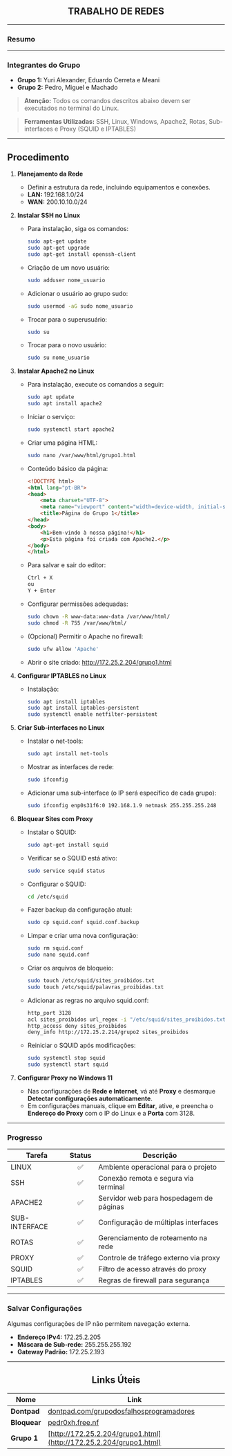<h2 align="center">TRABALHO DE REDES</h2>

<p align="center">

---

### Resumo

---

### Integrantes do Grupo
- **Grupo 1:** Yuri Alexander, Eduardo Cerreta e Meani 
- **Grupo 2:** Pedro, Miguel e Machado

> **Atenção:** Todos os comandos descritos abaixo devem ser executados no terminal do Linux.

> **Ferramentas Utilizadas:** SSH, Linux, Windows, Apache2, Rotas, Sub-interfaces e Proxy (SQUID e IPTABLES)

---

## Procedimento
1. **Planejamento da Rede**
   - Definir a estrutura da rede, incluindo equipamentos e conexões.
   - **LAN:** 192.168.1.0/24
   - **WAN:** 200.10.10.0/24

2. **Instalar SSH no Linux**
   - Para instalação, siga os comandos:
     ```bash
     sudo apt-get update
     sudo apt-get upgrade
     sudo apt-get install openssh-client
     ```

   - Criação de um novo usuário:
     ```bash
     sudo adduser nome_usuario
     ```

   - Adicionar o usuário ao grupo sudo:
     ```bash
     sudo usermod -aG sudo nome_usuario
     ```

   - Trocar para o superusuário:
     ```bash
     sudo su
     ```

   - Trocar para o novo usuário:
     ```bash
     sudo su nome_usuario
     ```

3. **Instalar Apache2 no Linux**
   - Para instalação, execute os comandos a seguir:
     ```bash
     sudo apt update
     sudo apt install apache2
     ```

   - Iniciar o serviço:
     ```bash
     sudo systemctl start apache2
     ```

   - Criar uma página HTML:
     ```bash
     sudo nano /var/www/html/grupo1.html
     ```

   - Conteúdo básico da página:
     ```html
     <!DOCTYPE html>
     <html lang="pt-BR">
     <head>
         <meta charset="UTF-8">
         <meta name="viewport" content="width=device-width, initial-scale=1.0">
         <title>Página do Grupo 1</title>
     </head>
     <body>
         <h1>Bem-vindo à nossa página!</h1>
         <p>Esta página foi criada com Apache2.</p>
     </body>
     </html>
     ```

   - Para salvar e sair do editor:
     ```bash
     Ctrl + X
     ou
     Y + Enter
     ```

   - Configurar permissões adequadas:
     ```bash
     sudo chown -R www-data:www-data /var/www/html/
     sudo chmod -R 755 /var/www/html/
     ```

   - (Opcional) Permitir o Apache no firewall:
     ```bash
     sudo ufw allow 'Apache'
     ```

   - Abrir o site criado: http://172.25.2.204/grupo1.html

5. **Configurar IPTABLES no Linux**
   - Instalação:
     ```bash
     sudo apt install iptables
     sudo apt install iptables-persistent
     sudo systemctl enable netfilter-persistent
     ```

4. **Criar Sub-interfaces no Linux**
   - Instalar o net-tools:
     ```bash
     sudo apt install net-tools
     ```

   - Mostrar as interfaces de rede:
     ```bash
     sudo ifconfig
     ```

   - Adicionar uma sub-interface (o IP será específico de cada grupo):
     ```bash
     sudo ifconfig enp0s31f6:0 192.168.1.9 netmask 255.255.255.248
     ```

6. **Bloquear Sites com Proxy**
   - Instalar o SQUID:
     ```bash
     sudo apt-get install squid
     ```

   - Verificar se o SQUID está ativo:
     ```bash
     sudo service squid status
     ```

   - Configurar o SQUID:
     ```bash
     cd /etc/squid
     ```

   - Fazer backup da configuração atual:
     ```bash
     sudo cp squid.conf squid.conf.backup
     ```

   - Limpar e criar uma nova configuração:
     ```bash
     sudo rm squid.conf
     sudo nano squid.conf
     ```

   - Criar os arquivos de bloqueio:
     ```bash
     sudo touch /etc/squid/sites_proibidos.txt
     sudo touch /etc/squid/palavras_proibidas.txt
     ```

   - Adicionar as regras no arquivo squid.conf:
     ```bash
     http_port 3128
     acl sites_proibidos url_regex -i "/etc/squid/sites_proibidos.txt"
     http_access deny sites_proibidos
     deny_info http://172.25.2.214/grupo2 sites_proibidos
     ```

   - Reiniciar o SQUID após modificações:
     ```bash
     sudo systemctl stop squid
     sudo systemctl start squid
     ```

6. **Configurar Proxy no Windows 11**
   - Nas configurações de **Rede e Internet**, vá até **Proxy** e desmarque **Detectar configurações automaticamente**.
   - Em configurações manuais, clique em **Editar**, ative, e preencha o **Endereço do Proxy** com o IP do Linux e a **Porta** com 3128.

---

### Progresso
| Tarefa        | Status   | Descrição                                 |
|---------------|:--------:|-------------------------------------------|
| LINUX         |   ✅      | Ambiente operacional para o projeto       |
| SSH           |   ✅      | Conexão remota e segura via terminal      |
| APACHE2       |   ✅      | Servidor web para hospedagem de páginas   |
| SUB-INTERFACE |   ✅      | Configuração de múltiplas interfaces      |
| ROTAS         |   ✅      | Gerenciamento de roteamento na rede       |
| PROXY         |   ✅      | Controle de tráfego externo via proxy     |
| SQUID         |   ✅      | Filtro de acesso através do proxy         |
| IPTABLES      |   ✅      | Regras de firewall para segurança         |
---

### Salvar Configurações
Algumas configurações de IP não permitem navegação externa.

- **Endereço IPv4:** 172.25.2.205
- **Máscara de Sub-rede:** 255.255.255.192
- **Gateway Padrão:** 172.25.2.193
---


<h2 align="center">Links Úteis</h2>

<div align="center">

| Nome     | Link                                               |
|----------|----------------------------------------------------|
| **Dontpad** | [dontpad.com/grupodosfalhosprogramadores](https://dontpad.com/grupodosfalhosprogramadores) |
| **Bloquear** | [pedr0xh.free.nf](http://172.25.2.204/grupo1.html)                         |
| **Grupo 1** | [http://172.25.2.204/grupo1.html](http://172.25.2.204/grupo1.html) |

</div>

